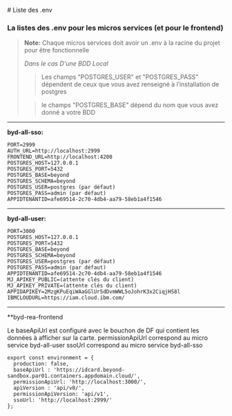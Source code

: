 ﻿﻿﻿﻿﻿﻿﻿﻿﻿﻿# Liste des .env
### La listes des .env pour les micros services (et pour le frontend)
> **Note:** 
> Chaque micros services doit avoir un .env à la racine du projet pour être fonctionnelle 
> 
> *Dans le cas D'une BDD Local*
> 
> 
> >Les champs "POSTGRES_USER" et "POSTGRES_PASS" dépendent de ceux que vous avez renseigné à l’installation de postgres 
> 
>
> >le champs "POSTGRES_BASE" dépend du nom que vous avez donné a votre BDD

-----
**byd-all-sso:**

	PORT=2999
	AUTH_URL=http://localhost:2999
	FRONTEND_URL=http://localhost:4200
	POSTGRES_HOST=127.0.0.1
	POSTGRES_PORT=5432
	POSTGRES_BASE=beyond
	POSTGRES_SCHEMA=beyond
	POSTGRES_USER=postgres (par défaut)
	POSTGRES_PASS=admin (par défaut)
	APPIDTENANTID=afe69514-2c70-4db4-aa79-58eb1a4f1546
-----
**byd-all-user:**

	PORT=3000
	POSTGRES_HOST=127.0.0.1
	POSTGRES_PORT=5432
	POSTGRES_BASE=beyond
	POSTGRES_SCHEMA=beyond
	POSTGRES_USER=postgres (par défaut)
	POSTGRES_PASS=admin (par défaut)
	APPIDTENANTID=afe69514-2c70-4db4-aa79-58eb1a4f1546
	MJ_APIKEY_PUBLIC=(attente clés du client)
	MJ_APIKEY_PRIVATE=(attente clés du client)
	APPIDAPIKEY=2MzgKPuEqiWAaGGlUr5dDvmWWL5oJohrK3x2CiqjHS8l
	IBMCLOUDURL=https://iam.cloud.ibm.com/
----
**byd-rea-frontend

Le baseApiUrl est configuré avec le bouchon de DF qui contient les données à afficher sur la carte.
permissionApiUrl correspond au micro service byd-all-user
ssoUrl correspond au micro service byd-all-sso

	export const environment = {
	  production: false,
	  baseApiUrl : 'https://idcard.beyond-sandbox.par01.containers.appdomain.cloud/',  
	  permissionApiUrl: 'http://localhost:3000/',
	  apiVersion : 'api/v0/',
	  permissionApiVersion: 'api/v1',
	  ssoUrl: 'http://localhost:2999/'
	};